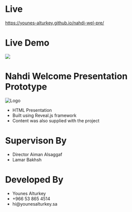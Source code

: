 # Live

https://younes-alturkey.github.io/nahdi-wel-pre/

# Live Demo

<img src="https://github.com/younes-alturkey/nahdi-wel-pre/blob/gh-pages/demo.gif"/>

# Nahdi Welcome Presentation Prototype

![Logo](https://github.com/younes-alturkey/nahdi-mobile-rn-algolia/blob/master/nahdi-logo.png)

<ul>
<li>HTML Presentation</li>
<li>Built using Reveal.js framework</li>
<li>Content was also supplied with the project</li>
</ul>

# Supervison By

<ul>
<li>Director Aiman Alsaggaf</li>
<li>Lamar Bakhsh</li>
</ul>

# Developed By

<ul>
<li>Younes Alturkey</li>
<li>+966 53 865 4514</li>
<li>hi@younesalturkey.sa</li>
</ul>
